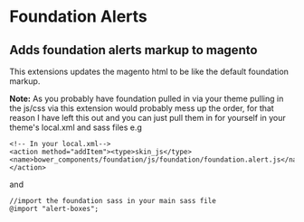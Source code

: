 Foundation Alerts
================

Adds foundation alerts markup to magento
---------------------------------------

This extensions updates the magento html to be like the default foundation markup.

**Note:** As you probably have foundation pulled in via your theme pulling in the js/css via this extension would probably mess up the order, for that reason I have left this out and you can just pull them in for yourself in your theme's local.xml and sass files e.g

```
<!-- In your local.xml-->
<action method="addItem"><type>skin_js</type><name>bower_components/foundation/js/foundation/foundation.alert.js</name></action>
```
            
and

```
//import the foundation sass in your main sass file
@import "alert-boxes";
```
